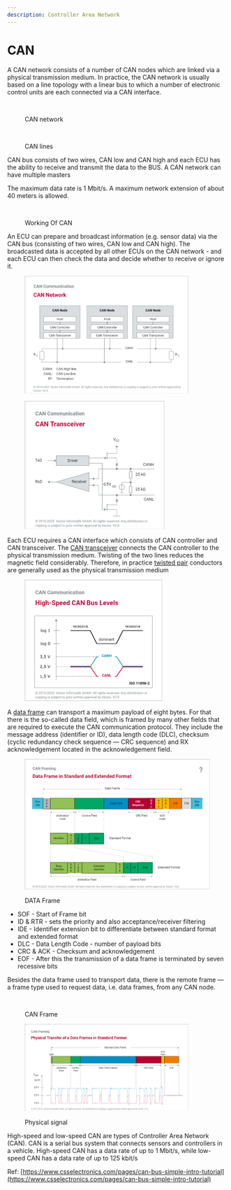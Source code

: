 ```yaml
---
description: Controller Area Network
---
```


# CAN

A CAN network consists of a number of CAN nodes which are linked via a physical transmission medium. In practice, the CAN network is usually based on a line topology with a linear bus to which a number of electronic control units are each connected via a CAN interface.

<div align="left">

<figure><img src="https://canlogger1000.csselectronics.com/img/CAN-bus-intro-tutorial-controller-area-network.svg" alt="" width="375"><figcaption><p>CAN network</p></figcaption></figure>

 

<figure><img src="https://www.csselectronics.com/cdn/shop/files/twisted-can-bus-wiring-harness-high-low-green-yellow.svg?v=1633690039" alt="" width="188"><figcaption><p>CAN lines</p></figcaption></figure>

</div>

CAN bus consists of two wires, CAN low and CAN high and each ECU has the ability to receive and transmit the data to the BUS. A CAN network can have multiple masters

The maximum data rate is 1 Mbit/s. A maximum network extension of about 40 meters is allowed.&#x20;

<figure><img src="https://canlogger1000.csselectronics.com/img/CAN-bus-ECU-node-communication-send-accept-reject.svg" alt=""><figcaption><p>Working Of CAN</p></figcaption></figure>

An ECU can prepare and broadcast information (e.g. sensor data) via the CAN bus (consisting of two wires, CAN low and CAN high). The broadcasted data is accepted by all other ECUs on the CAN network - and each ECU can then check the data and decide whether to receive or ignore it.

<div>

<figure><img src="../.gitbook/assets/download.png" alt="" width="375"><figcaption></figcaption></figure>

 

<figure><img src="../.gitbook/assets/download (1).png" alt="" width="320"><figcaption></figcaption></figure>

</div>

Each ECU requires a CAN interface which consists of CAN controller and CAN transceiver. The [CAN transceiver](https://elearning.vector.com/mod/page/view.php?id=339) connects the CAN controller to the physical transmission medium. Twisting of the two lines reduces the magnetic field considerably. Therefore, in practice [twisted pair](https://elearning.vector.com/mod/page/view.php?id=355) conductors are generally used as the physical transmission medium

<figure><img src="../.gitbook/assets/download (2).png" alt="" width="315"><figcaption></figcaption></figure>

A [data frame](https://elearning.vector.com/mod/page/view.php?id=345) can transport a maximum payload of eight bytes. For that there is the so-called data field, which is framed by many other fields that are required to execute the CAN communication protocol. They include the message address (identifier or ID), data length code (DLC), checksum (cyclic redundancy check sequence — CRC sequence) and RX acknowledgement located in the acknowledgement field.

<figure><img src="../.gitbook/assets/download (3).png" alt=""><figcaption><p>DATA Frame</p></figcaption></figure>

* SOF - Start of Frame bit
* ID & RTR - sets the priority and also acceptance/receiver filtering
* IDE - Identifier extension bit to differentiate between standard format and extended format
* DLC - Data Length Code - number of payload bits
* CRC & ACK - Checksum and acknowledgement
* EOF -  After this the transmission of a data frame is terminated by seven recessive bits

Besides the data frame used to transport data, there is the remote frame — a frame type used to request data, i.e. data frames, from any CAN node.

<div>

<figure><img src="https://canlogger1000.csselectronics.com/img/CAN-bus-frame-standard-message-SOF-ID-RTR-Control-Data-CRC-ACK-EOF.svg" alt="" width="375"><figcaption><p>CAN Frame</p></figcaption></figure>

 

<figure><img src="../.gitbook/assets/download (5).png" alt="" width="375"><figcaption><p>Physical signal</p></figcaption></figure>

</div>

High-speed and low-speed CAN are types of Controller Area Network (CAN). CAN is a serial bus system that connects sensors and controllers in a vehicle. High-speed CAN has a data rate of up to 1 Mbit/s, while low-speed CAN has a data rate of up to 125 kbit/s

Ref: [https://www.csselectronics.com/pages/can-bus-simple-intro-tutorial](https://www.csselectronics.com/pages/can-bus-simple-intro-tutorial)
